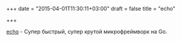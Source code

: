 +++
date = "2015-04-01T11:30:11+03:00"
draft = false
title = "echo"

+++

<p><a href="https://github.com/labstack/echo">echo</a>&nbsp;- Супер быстрый, супер крутой микрофреймворк на Go.</p>

